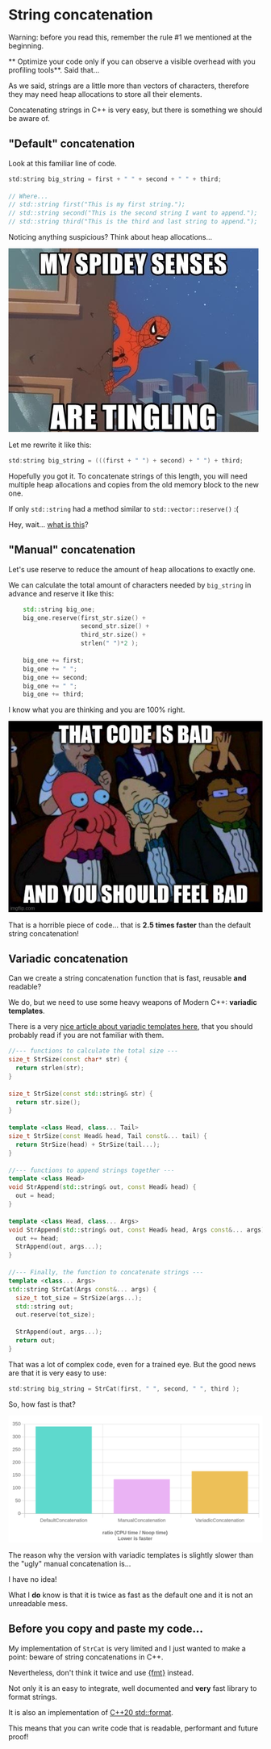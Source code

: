 # String concatenation

Warning: before you read this, remember the rule #1 we mentioned at the beginning.

** Optimize your code only if you can observe a visible overhead 
with you profiling tools**. Said that...

As we said, strings are a little more than vectors of characters, therefore
they may need heap allocations to store all their elements.

Concatenating strings in C++ is very easy, but there is something we should
be aware of.

## "Default" concatenation

Look at this familiar line of code. 

```C++
std:string big_string = first + " " + second + " " + third;

// Where...
// std::string first("This is my first string.");
// std::string second("This is the second string I want to append.");
// std::string third("This is the third and last string to append."); 
```

Noticing anything suspicious? Think about heap allocations...

![](img/spider_senses.png)

Let me rewrite it like this:

```C++
std:string big_string = (((first + " ") + second) + " ") + third;
```

Hopefully you got it. To concatenate strings of this length, you will 
need multiple heap allocations and copies from the old memory block to the new one.

If only `std::string` had a method similar to `std::vector::reserve()` :(

Hey, wait... [what is this](https://en.cppreference.com/w/cpp/string/basic_string/reserve)?


## "Manual" concatenation

Let's use reserve to reduce the amount of heap allocations to exactly one.

We can calculate the total amount of characters needed by `big_string` in
advance and reserve it like this:

```C++
    std::string big_one;
    big_one.reserve(first_str.size() + 
                    second_str.size() + 
                    third_str.size() + 
                    strlen(" ")*2 );

    big_one += first;
    big_one += " ";
    big_one += second;
    big_one += " ";
    big_one += third;
```

I know what you are thinking and you are 100% right.

![](img/feel_bad.jpg)

That is a horrible piece of code... that is **2.5 times faster** than the 
default string concatenation!

## Variadic concatenation

Can we create a string concatenation function that is fast, reusable **and** 
readable?

We do, but we need to use some heavy weapons of Modern C++: **variadic templates**.

There is a very [nice article about variadic templates here](https://arne-mertz.de/2016/11/more-variadic-templates/),
that you should probably read if you are not familiar with them.


```C++
//--- functions to calculate the total size ---
size_t StrSize(const char* str) {
  return strlen(str);
}

size_t StrSize(const std::string& str) {
  return str.size();
}

template <class Head, class... Tail>
size_t StrSize(const Head& head, Tail const&... tail) {
  return StrSize(head) + StrSize(tail...);
}

//--- functions to append strings together ---
template <class Head>
void StrAppend(std::string& out, const Head& head) {
  out = head;
}

template <class Head, class... Args>
void StrAppend(std::string& out, const Head& head, Args const&... args) {
  out += head;
  StrAppend(out, args...);
}

//--- Finally, the function to concatenate strings ---
template <class... Args> 
std::string StrCat(Args const&... args) {
  size_t tot_size = StrSize(args...);
  std::string out;
  out.reserve(tot_size);

  StrAppend(out, args...);
  return out;
}
```

That was a lot of complex code, even for a trained eye. But the good news are
that it is very easy to use:

```C++
std:string big_string = StrCat(first, " ", second, " ", third );
```

So, how fast is that?

![](img/string_concatenation.png)

The reason why the version with variadic templates is slightly slower than
the "ugly" manual concatenation is... 

I have no idea!

What I **do** know is that it is twice as fast as the default one and
it is not an unreadable mess. 

## Before you copy and paste my code...

My implementation of `StrCat` is very limited and I just wanted to make a point:
beware of string concatenations in C++.

Nevertheless, don't think it twice and use [{fmt}](https://github.com/fmtlib/fmt) instead.

Not only it is an easy to integrate, well documented and **very**
fast library to format strings.

It is also an implementation of [C++20 std::format](https://en.cppreference.com/w/cpp/utility/format).

This means that you can write code that is readable, performant and future proof! 






